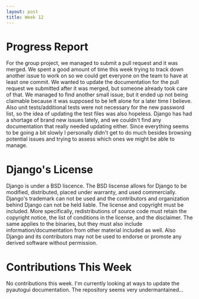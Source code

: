 ```yaml
---
layout: post
title: Week 12
---
```


# Progress Report
For the group project, we managed to submit a pull request and it was merged. We spent a good amount of time this week trying to track down another issue to work on so we could get everyone on the team to have at least one commit. We wanted to update the documentation for the pull request we submitted after it was merged, but someone already took care of that. We managed to find another small issue, but it ended up not being claimable because it was supposed to be left alone for a later time I believe. Also unit tests/additional tests were not necessary for the new password list, so the idea of updating the test files was also hopeless. Django has had a shortage of brand new issues lately, and we couldn't find any documentation that really needed updating either. Since everything seems to be going a bit slowly I personally didn't get to do much besides browsing potential issues and trying to assess which ones we might be able to manage.

# Django's License
Django is under a BSD liscence. The BSD liscense allows for Django to be modified, distributed, placed under warranty, and used commercially. Django's trademark can not be used and the contributors and organization behind Django can not be held liable. The license and copyright must be included. More specifically, redistributions of source code must retain the copyright notice, the list of conditions in the license, and the disclaimer. The same applies to the binaries, but they must also include information/documentation from other material included as well. Also Django and its contributors may not be used to endorse or promote any derived software without permission.

# Contributions This Week
No contributions this week. I'm currently looking at ways to update the pyautogui documentation. The repository seems very undermantained...
